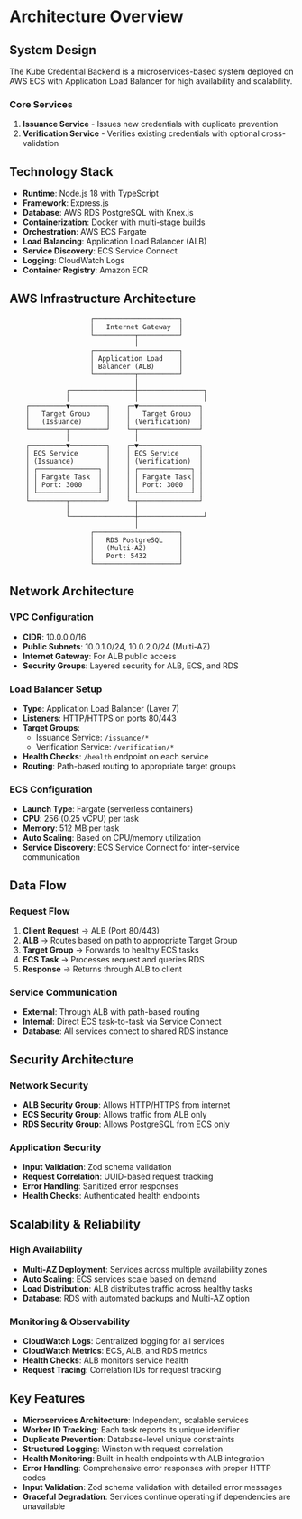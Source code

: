 # Architecture Overview

## System Design

The Kube Credential Backend is a microservices-based system deployed on AWS ECS with Application Load Balancer for high availability and scalability.

### Core Services
1. **Issuance Service** - Issues new credentials with duplicate prevention
2. **Verification Service** - Verifies existing credentials with optional cross-validation

## Technology Stack

- **Runtime**: Node.js 18 with TypeScript
- **Framework**: Express.js
- **Database**: AWS RDS PostgreSQL with Knex.js
- **Containerization**: Docker with multi-stage builds
- **Orchestration**: AWS ECS Fargate
- **Load Balancing**: Application Load Balancer (ALB)
- **Service Discovery**: ECS Service Connect
- **Logging**: CloudWatch Logs
- **Container Registry**: Amazon ECR

## AWS Infrastructure Architecture

```
                    ┌─────────────────────┐
                    │   Internet Gateway  │
                    └──────────┬──────────┘
                               │
                    ┌─────────────────────┐
                    │ Application Load    │
                    │ Balancer (ALB)      │
                    └──────────┬──────────┘
                               │
              ┌────────────────┼────────────────┐
              │                │                │
    ┌─────────▼─────────┐    ┌─▼───────────────┐
    │   Target Group    │    │   Target Group  │
    │   (Issuance)      │    │ (Verification)  │
    └─────────┬─────────┘    └─┬───────────────┘
              │                │
    ┌─────────▼─────────┐    ┌─▼───────────────┐
    │ ECS Service       │    │ ECS Service     │
    │ (Issuance)        │    │ (Verification)  │
    │ ┌───────────────┐ │    │ ┌─────────────┐ │
    │ │ Fargate Task  │ │    │ │ Fargate Task│ │
    │ │ Port: 3000    │ │    │ │ Port: 3000  │ │
    │ └───────────────┘ │    │ └─────────────┘ │
    └─────────┬─────────┘    └─┬───────────────┘
              │                │
              └────────────────┼────────────────┘
                               │
                    ┌─────────────────────┐
                    │   RDS PostgreSQL    │
                    │   (Multi-AZ)        │
                    │   Port: 5432        │
                    └─────────────────────┘
```

## Network Architecture

### VPC Configuration
- **CIDR**: 10.0.0.0/16
- **Public Subnets**: 10.0.1.0/24, 10.0.2.0/24 (Multi-AZ)
- **Internet Gateway**: For ALB public access
- **Security Groups**: Layered security for ALB, ECS, and RDS

### Load Balancer Setup
- **Type**: Application Load Balancer (Layer 7)
- **Listeners**: HTTP/HTTPS on ports 80/443
- **Target Groups**: 
  - Issuance Service: `/issuance/*`
  - Verification Service: `/verification/*`
- **Health Checks**: `/health` endpoint on each service
- **Routing**: Path-based routing to appropriate target groups

### ECS Configuration
- **Launch Type**: Fargate (serverless containers)
- **CPU**: 256 (0.25 vCPU) per task
- **Memory**: 512 MB per task
- **Auto Scaling**: Based on CPU/memory utilization
- **Service Discovery**: ECS Service Connect for inter-service communication

## Data Flow

### Request Flow
1. **Client Request** → ALB (Port 80/443)
2. **ALB** → Routes based on path to appropriate Target Group
3. **Target Group** → Forwards to healthy ECS tasks
4. **ECS Task** → Processes request and queries RDS
5. **Response** → Returns through ALB to client

### Service Communication
- **External**: Through ALB with path-based routing
- **Internal**: Direct ECS task-to-task via Service Connect
- **Database**: All services connect to shared RDS instance

## Security Architecture

### Network Security
- **ALB Security Group**: Allows HTTP/HTTPS from internet
- **ECS Security Group**: Allows traffic from ALB only
- **RDS Security Group**: Allows PostgreSQL from ECS only

### Application Security
- **Input Validation**: Zod schema validation
- **Request Correlation**: UUID-based request tracking
- **Error Handling**: Sanitized error responses
- **Health Checks**: Authenticated health endpoints

## Scalability & Reliability

### High Availability
- **Multi-AZ Deployment**: Services across multiple availability zones
- **Auto Scaling**: ECS services scale based on demand
- **Load Distribution**: ALB distributes traffic across healthy tasks
- **Database**: RDS with automated backups and Multi-AZ option

### Monitoring & Observability
- **CloudWatch Logs**: Centralized logging for all services
- **CloudWatch Metrics**: ECS, ALB, and RDS metrics
- **Health Checks**: ALB monitors service health
- **Request Tracing**: Correlation IDs for request tracking

## Key Features

- **Microservices Architecture**: Independent, scalable services
- **Worker ID Tracking**: Each task reports its unique identifier
- **Duplicate Prevention**: Database-level unique constraints
- **Structured Logging**: Winston with request correlation
- **Health Monitoring**: Built-in health endpoints with ALB integration
- **Error Handling**: Comprehensive error responses with proper HTTP codes
- **Input Validation**: Zod schema validation with detailed error messages
- **Graceful Degradation**: Services continue operating if dependencies are unavailable